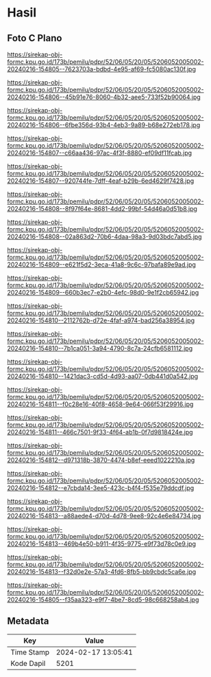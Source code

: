 # Hasil

## Foto C Plano

https://sirekap-obj-formc.kpu.go.id/173b/pemilu/pdpr/52/06/05/20/05/5206052005002-20240216-154805--7623703a-bdbd-4e95-af69-fc5080ac130f.jpg

https://sirekap-obj-formc.kpu.go.id/173b/pemilu/pdpr/52/06/05/20/05/5206052005002-20240216-154806--45b91e76-8060-4b32-aee5-733f52b90064.jpg

https://sirekap-obj-formc.kpu.go.id/173b/pemilu/pdpr/52/06/05/20/05/5206052005002-20240216-154806--6fbe356d-93b4-4eb3-9a89-b68e272eb178.jpg

https://sirekap-obj-formc.kpu.go.id/173b/pemilu/pdpr/52/06/05/20/05/5206052005002-20240216-154807--c66aa436-97ac-4f3f-8880-ef09df11fcab.jpg

https://sirekap-obj-formc.kpu.go.id/173b/pemilu/pdpr/52/06/05/20/05/5206052005002-20240216-154807--920744fe-7dff-4eaf-b29b-6ed4629f7428.jpg

https://sirekap-obj-formc.kpu.go.id/173b/pemilu/pdpr/52/06/05/20/05/5206052005002-20240216-154808--8f97f64e-8681-4dd2-99bf-54d46a0d51b8.jpg

https://sirekap-obj-formc.kpu.go.id/173b/pemilu/pdpr/52/06/05/20/05/5206052005002-20240216-154808--02a863d2-70b6-4daa-98a3-9d03bdc7abd5.jpg

https://sirekap-obj-formc.kpu.go.id/173b/pemilu/pdpr/52/06/05/20/05/5206052005002-20240216-154809--e621f5d2-3eca-41a8-9c6c-97bafa89e9ad.jpg

https://sirekap-obj-formc.kpu.go.id/173b/pemilu/pdpr/52/06/05/20/05/5206052005002-20240216-154809--660b3ec7-e2b0-4efc-98d0-9e1f2cb65942.jpg

https://sirekap-obj-formc.kpu.go.id/173b/pemilu/pdpr/52/06/05/20/05/5206052005002-20240216-154810--2112762b-d72e-4faf-a974-bad256a38954.jpg

https://sirekap-obj-formc.kpu.go.id/173b/pemilu/pdpr/52/06/05/20/05/5206052005002-20240216-154810--7b1ca051-3a94-4790-8c7a-24cfb6581112.jpg

https://sirekap-obj-formc.kpu.go.id/173b/pemilu/pdpr/52/06/05/20/05/5206052005002-20240216-154810--1421dac3-cd5d-4d93-aa07-0db441d0a542.jpg

https://sirekap-obj-formc.kpu.go.id/173b/pemilu/pdpr/52/06/05/20/05/5206052005002-20240216-154811--f0c28e16-40f8-4658-9e64-066f53f29916.jpg

https://sirekap-obj-formc.kpu.go.id/173b/pemilu/pdpr/52/06/05/20/05/5206052005002-20240216-154811--466c7501-9f33-4f64-ab1b-0f7d9818424e.jpg

https://sirekap-obj-formc.kpu.go.id/173b/pemilu/pdpr/52/06/05/20/05/5206052005002-20240216-154812--d971318b-3870-4474-b8ef-eeed1022210a.jpg

https://sirekap-obj-formc.kpu.go.id/173b/pemilu/pdpr/52/06/05/20/05/5206052005002-20240216-154812--e7cbda14-3ee5-423c-b4f4-f535e79ddcdf.jpg

https://sirekap-obj-formc.kpu.go.id/173b/pemilu/pdpr/52/06/05/20/05/5206052005002-20240216-154813--a88aede4-d70d-4d78-9ee8-92c4e6e84734.jpg

https://sirekap-obj-formc.kpu.go.id/173b/pemilu/pdpr/52/06/05/20/05/5206052005002-20240216-154813--469b4e50-b911-4f35-9775-e9f73d78c0e9.jpg

https://sirekap-obj-formc.kpu.go.id/173b/pemilu/pdpr/52/06/05/20/05/5206052005002-20240216-154813--f32d0e2e-57a3-4fd6-8fb5-bb9cbdc5ca6e.jpg

https://sirekap-obj-formc.kpu.go.id/173b/pemilu/pdpr/52/06/05/20/05/5206052005002-20240216-154805--f35aa323-e9f7-4be7-8cd5-98c668258ab4.jpg


## Metadata

| Key        | Value               |
| ---------- | ------------------- |
| Time Stamp | 2024-02-17 13:05:41 |
| Kode Dapil | 5201                |



